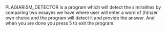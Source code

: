 PLAGIARISM_DETECTOR is a program which will detect the simiralities by comparing two essayes we have where user will enter a word of (h)is/er own choice and the program will detect it and provide the answer. And when you are done you press 5 to exit the program.
